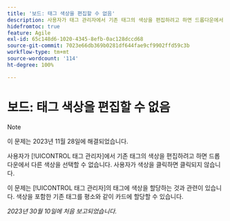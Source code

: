 ```yaml
---
title: '보드: 태그 색상을 편집할 수 없음'
description: 사용자가 태그 관리자에서 기존 태그의 색상을 편집하려고 하면 드롭다운에서 다른 색상을 선택할 수 없습니다. 사용자가 색상을 클릭하면 클릭되지 않습니다.
hidefromtoc: true
feature: Agile
exl-id: 65c148d6-1020-4345-8efb-0ac128dccd68
source-git-commit: 7023e66db369b0281df644fae9cf9902ffd59c3b
workflow-type: tm+mt
source-wordcount: '114'
ht-degree: 100%

---
```


# 보드: 태그 색상을 편집할 수 없음

>[!NOTE]
>
>이 문제는 2023년 11월 28일에 해결되었습니다.

사용자가 [!UICONTROL 태그 관리자]에서 기존 태그의 색상을 편집하려고 하면 드롭다운에서 다른 색상을 선택할 수 없습니다. 사용자가 색상을 클릭하면 클릭되지 않습니다.

이 문제는 [!UICONTROL 태그 관리자]의 태그에 색상을 할당하는 것과 관련이 있습니다. 색상을 포함한 기존 태그를 평소와 같이 카드에 할당할 수 있습니다.

_2023년 30월 10일에 처음 보고되었습니다._
